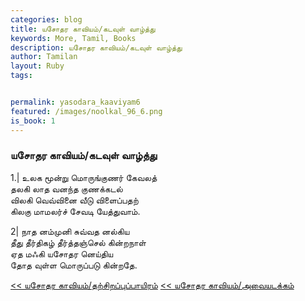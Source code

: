 ```yaml
---  
categories: blog  
title: யசோதர காவியம்/கடவுள் வாழ்த்து
keywords: More, Tamil, Books  
description: யசோதர காவியம்/கடவுள் வாழ்த்து
author: Tamilan  
layout: Ruby  
tags:     


permalink: yasodara_kaaviyam6  
featured: /images/noolkal_96_6.png  
is_book: 1
---  
```



### யசோதர காவியம்/கடவுள் வாழ்த்து

1.| உலக மூன்று மொருங்குணர் கேவலத்  
தலகி லாத வனந்த குணக்கடல்  
விலகி வெவ்வினை வீடு விளைப்பதற்  
கிலகு மாமலர்ச் சேவடி யேத்துவாம்.

2| நாத னம்முனி சுவ்வத னல்கிய  
தீது தீர்திகழ் தீர்த்தஞ்செல் கின்றநாள்  
ஏத மஃகி யசோதர னெய்திய  
தோத வுள்ள மொருப்படு கின்றதே.

[<< யசோதர காவியம்/தற்சிறப்புப்பாயிரம்](yasodara_kaaviyam5) [<< யசோதர காவியம்/அவையடக்கம்](yasodara_kaaviyam7)


